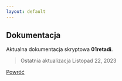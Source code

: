 ```yaml
---
layout: default
---
```


## Dokumentacja
Aktualna dokumentacja skryptowa **01retadi**.

> Ostatnia aktualizacja Listopad 22, 2023

[Powróć](./)
